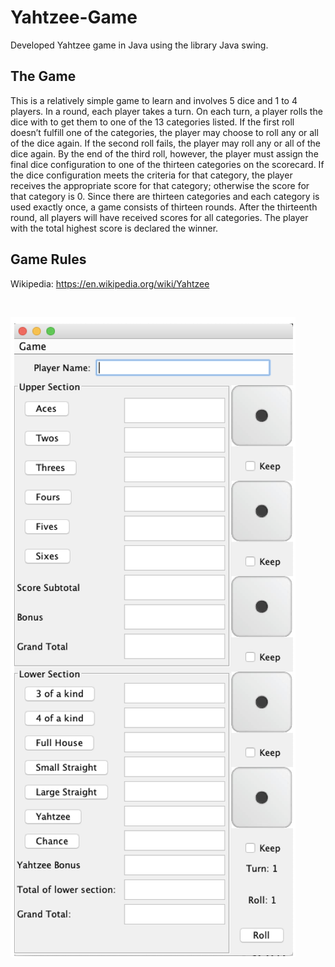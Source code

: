 # Yahtzee-Game
Developed Yahtzee game in Java using the library Java swing.

## The Game
This is a relatively simple game to learn and involves 5 dice and 1 to 4 players. In a round, each player takes a turn. On each turn, a player rolls the dice with to get them to one of the 13 categories listed. If the first roll doesn’t fulfill one of the categories, the player may choose to roll any or all of the dice again. If the second roll fails, the player may roll any or all of the dice again. By the end of the third roll, however, the player must assign the final dice configuration to one of the thirteen categories on the scorecard. If the dice configuration meets the criteria for that category, the player receives the appropriate score for that category; otherwise the score for that category is 0. Since there are thirteen categories and each category is used exactly once, a game consists of thirteen rounds. After the thirteenth round, all players will have received scores for all categories. The player with the total highest score is declared the winner. 
## Game Rules 
Wikipedia: https://en.wikipedia.org/wiki/Yahtzee


<br/>

![image](https://github.com/Harsha-Pattapusetti/Yahtzee-Game/blob/c1336253dd8517f4d7f60f580dcff3517391a13b/Screen%20Shot%202021-07-28%20at%207.12.29%20PM.png)


